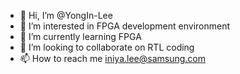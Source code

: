 - 👋 Hi, I’m @YongIn-Lee
- 👀 I’m interested in FPGA development environment
- 🌱 I’m currently learning FPGA
- 💞️ I’m looking to collaborate on RTL coding
- 📫 How to reach me iniya.lee@samsung.com

<!---
YongIn-Lee/YongIn-Lee is a ✨ special ✨ repository because its `README.md` (this file) appears on your GitHub profile.
You can click the Preview link to take a look at your changes.
--->
